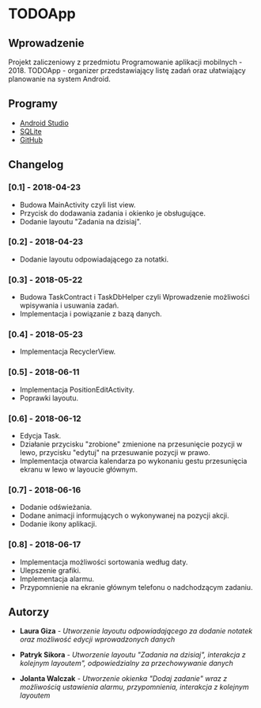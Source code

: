 # TODOApp

## Wprowadzenie

Projekt zaliczeniowy z przedmiotu Programowanie aplikacji mobilnych - 2018.
TODOApp - organizer przedstawiający listę zadań oraz ułatwiający planowanie na system Android.

## Programy

* [Android Studio](https://developer.android.com/studio/index.html)
* [SQLite](https://www.sqlite.org/index.html)
* [GitHub](https://git-scm.com/)

## Changelog

### [0.1] - 2018-04-23
* Budowa MainActivity czyli list view.
* Przycisk do dodawania zadania i okienko je obsługujące.
* Dodanie layoutu "Zadania na dzisiaj".

### [0.2] - 2018-04-23
* Dodanie layoutu odpowiadającego za notatki.

### [0.3] - 2018-05-22
* Budowa TaskContract i TaskDbHelper czyli Wprowadzenie możliwości wpisywania i usuwania zadań.
* Implementacja i powiązanie z bazą danych.

### [0.4] - 2018-05-23
* Implementacja RecyclerView.

### [0.5] - 2018-06-11
* Implementacja PositionEditActivity.
* Poprawki layoutu.

### [0.6] - 2018-06-12
* Edycja Task.
* Działanie przycisku "zrobione" zmienione na przesunięcie pozycji w lewo, przycisku "edytuj" na przesuwanie pozycji w prawo.
* Implementacja otwarcia kalendarza po wykonaniu gestu przesunięcia ekranu w lewo w layoucie głównym. 

### [0.7] - 2018-06-16
* Dodanie odświeżania.
* Dodane animacji informujących o wykonywanej na pozycji akcji.
* Dodanie ikony aplikacji.

### [0.8] - 2018-06-17
* Implementacja możliwości sortowania według daty.
* Ulepszenie grafiki.
* Implementacja alarmu.
* Przypomnienie na ekranie głównym telefonu o nadchodzącym zadaniu.

## Autorzy

* **Laura Giza** - *Utworzenie layoutu odpowiadającego za dodanie notatek oraz możliwość edycji wprowadzonych danych*

* **Patryk Sikora** - *Utworzenie layoutu "Zadania na dzisiaj", interakcja z kolejnym layoutem", odpowiedzialny za przechowywanie danych*

* **Jolanta Walczak** - *Utworzenie okienka "Dodaj zadanie" wraz z możliwością ustawienia alarmu, przypomnienia, interakcja  z kolejnym layoutem*

